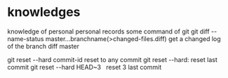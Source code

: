 # knowledges
knowledge of personal
personal records
some command of git
git diff --name-status master...branchname(>changed-files.diff)  get a changed log of the branch diff master

git reset --hard commit-id     reset to any commit
git reset --hard:              reset last commit
git reset --hard HEAD~3        reset 3 last commit

